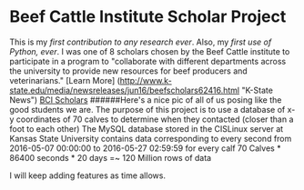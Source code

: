# Beef Cattle Institute Scholar Project
This is my *first contribution to any research ever*. Also, my *first use of Python, ever*.
I was one of 8 scholars chosen by the Beef Cattle institute to participate in a program to "collaborate with different departments across the university to provide new resources for beef producers and veterinarians." [Learn More] (http://www.k-state.edu/media/newsreleases/jun16/beefscholars62416.html "K-State News")
[BCI Scholars](http://www.k-state.edu/media/images/jun16/summerscholars-sm.jpg)
######Here's a nice pic of all of us posing like the good students we are.
The purpose of this project is to use a database of x-y coordinates of 70 calves to determine when they contacted (closer than a foot to each other)
The MySQL database stored in the CISLinux server at Kansas State University contains data corresponding to every second from 2016-05-07 00:00:00 to 2016-05-27 02:59:59  for every calf
70 Calves * 86400 seconds * 20 days =~ 120 Million rows of data

I will keep adding features as time allows.
